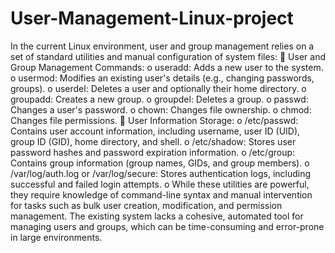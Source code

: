 # User-Management-Linux-project
In the current Linux environment, user and group management relies on a set of standard
utilities and manual configuration of system files:
 User and Group Management Commands:
o useradd: Adds a new user to the system.
o usermod: Modifies an existing user's details (e.g., changing passwords, groups).
o userdel: Deletes a user and optionally their home directory.
o groupadd: Creates a new group.
o groupdel: Deletes a group.
o passwd: Changes a user's password.
o chown: Changes file ownership.
o chmod: Changes file permissions.
 User Information Storage:
o /etc/passwd: Contains user account information, including username, user ID
(UID), group ID (GID), home directory, and shell.
o /etc/shadow: Stores user password hashes and password expiration information.
o /etc/group: Contains group information (group names, GIDs, and group members).
o /var/log/auth.log or /var/log/secure: Stores authentication logs, including
successful and failed login attempts.
o
While these utilities are powerful, they require knowledge of command-line syntax and manual
intervention for tasks such as bulk user creation, modification, and permission management.
The existing system lacks a cohesive, automated tool for managing users and groups, which can
be time-consuming and error-prone in large environments. 

